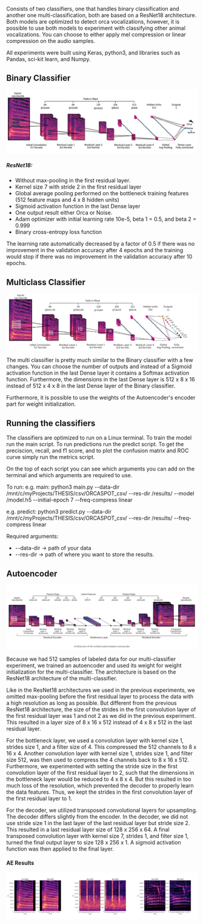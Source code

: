 
Consists of two classifiers, one that handles binary classification and another one multi-classification, both are based on a ResNet18 architecture. Both models are optimized to detect orca vocalizations, however, it is possible to use both models to experiment with classifying other animal vocalizations. You can choose to either apply mel compression or linear compression on the audio samples.

All experiments were built using Keras, python3, and libraries such as Pandas, sci-kit learn, and Numpy.

## Binary Classifier

![Screenshot](architecture.png)

##### ResNet18:
* Without max-pooling in the first residual layer.
* Kernel size 7 with stride 2 in the first residual layer
* Global average pooling performed on the bottleneck training features (512 feature maps and 4 x 8 hidden units)
* Sigmoid activation function in the last Dense layer
* One output result either Orca or Noise.
* Adam optimizer with initial learning rate 10e-5, beta 1 = 0.5, and beta 2 = 0.999
* Binary cross-entropy loss function

The learning rate automatically decreased by a factor of 0.5 if there was no improvement in the validation accuracy after 4 epochs and the training would stop if there was no improvement in the validation accuracy after 10 epochs.

## Multiclass Classifier

![Screenshot](multi_classifier.png)

The multi classifier is pretty much similar to the Binary classifier with a few changes. You can choose the number of outputs and instead of a Sigmoid activation function in the last Dense layer it contains a Softmax activation function. Furthermore, the dimensions in the last Dense layer is 512 x 8 x 16 instead of 512 x 4 x 8 in the last Dense layer of the Binary classifier.

Furthermore, it is possible to use the weights of the Autoencoder's encoder part for weight initialization.


## Running the classifiers

The classifiers are optimized to run on a Linux terminal. To train the model run the main script. To run predictions run the predict script. To get the preciscion, recall, and f1 score, and to plot the confusion matrix and ROC curve simply run the metrics script.

On the top of each script you can see which arguments you can add on the terminal and which arguments are required to use.

To run:
e.g. main:
python3 main.py --data-dir /mnt/c/myProjects/THESIS/csv/ORCASPOT_csv/ --res-dir /results/ --model /model.h5 --initial-epoch 7 --freq-compress linear

e.g. predict:
python3 predict.py --data-dir /mnt/c/myProjects/THESIS/csv/ORCASPOT_csv/ --res-dir /results/ --freq-compress linear

Required arguments:
- --data-dir -> path of your data
- --res-dir -> path of where you want to store the results.

## Autoencoder

![Screenshot](AE.png)

Because we had 512 samples of labeled data for our multi-classifier experiment, we trained an autoencoder and used its weight for weight initialization for the multi-classifier. The architecture is based on the ResNet18 architecture of the multi-classifier.

Like in the ResNet18 architectures we used in the previous experiments, we omitted max-pooling before the first residual layer to process the data with a high resolution as long as possible. But different from the previous ResNet18 architecture, the size of the strides in the first convolution layer of the first residual layer was 1 and not 2 as we did in the previous experiment. This resulted in a layer size of 8 x 16 x 512 instead of 4 x 8 x 512 in the last residual layer.

For the bottleneck layer, we used a convolution layer with kernel size 1, strides size 1, and a filter size of 4. This compressed the 512 channels to 8 x 16 x 4. Another convolution layer with kernel size 1, strides size 1, and filter size 512, was then used to compress the 4 channels back to 8 x 16 x 512.
Furthermore, we experimented with setting the stride size in the first convolution layer of the first residual layer to 2, such that the dimensions in the bottleneck layer would be reduced to 4 x 8 x 4. But this resulted in too much loss of the resolution, which prevented the decoder to properly learn the data features. Thus, we kept the strides in the first convolution layer of the first residual layer to 1.

For the decoder, we utilized transposed convolutional layers for upsampling. The decoder differs slightly from the encoder. In the decoder, we did not use stride size 1 in the last layer of the last residual layer but stride size 2. This resulted in a last residual layer size of  128 x 256 x 64. A final transposed convolution layer with kernel size 7, strides 1, and filter size 1, turned the final output layer to size 128 x 256 x 1. A sigmoid activation function was then applied to the final layer.

#### AE Results
![Screenshot](AE_res.png)
